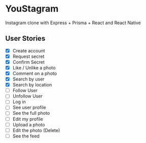 # YouStagram

Instagram clone with Express + Prisma + React and React Native

## User Stories

- [x] Create account
- [x] Request secret
- [x] Confirm Secret
- [x] Like / Unlike a photo
- [x] Comment on a photo
- [x] Search by user
- [x] Search by location
- [ ] Follow User
- [ ] Unfollow User
- [ ] Log in
- [ ] See user profile
- [ ] See the full photo
- [ ] Edit my profile
- [ ] Upload a photo
- [ ] Edit the photo (Delete)
- [ ] See the feed
